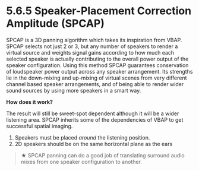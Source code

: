 # 5.6.5 Speaker-Placement Correction Amplitude (SPCAP)

SPCAP is a 3D panning algorithm which takes its inspiration from VBAP. SPCAP selects not just 2 or 3, but any number of speakers to render a virtual source and
weights signal gains according to how much each selected speaker is actually contributing to the overall power output of the speaker configuration. Using this
method SPCAP guarantees conservation of loudspeaker power output across any
speaker arrangement. Its strengths lie in the down-mixing and up-mixing of virtual
scenes from very different channel based speaker arrangements, and of being able
to render wider sound sources by using more speakers in a smart way.

**How does it work?**

The result will still be sweet-spot dependent although it will be a wider listening
area. SPCAP inherits some of the dependencies of VBAP to get successful spatial
imaging.

1. Speakers must be placed _around_ the listening position.
2. 2D speakers should be on the same horizontal plane as the ears

> ★ SPCAP panning can do a good job of translating surround audio
mixes from one speaker configuration to another.
